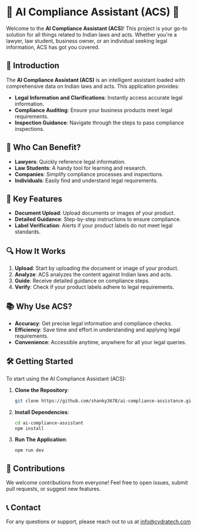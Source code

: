 # 📜 AI Compliance Assistant (ACS) 📜

Welcome to the **AI Compliance Assistant (ACS)**! This project is your go-to solution for all things related to Indian laws and acts. Whether you're a lawyer, law student, business owner, or an individual seeking legal information, ACS has got you covered.

## 🚀 Introduction

The **AI Compliance Assistant (ACS)** is an intelligent assistant loaded with comprehensive data on Indian laws and acts. This application provides:

- **Legal Information and Clarifications**: Instantly access accurate legal information.
- **Compliance Auditing**: Ensure your business products meet legal requirements.
- **Inspection Guidance**: Navigate through the steps to pass compliance inspections.

## 🏢 Who Can Benefit?

- **Lawyers**: Quickly reference legal information.
- **Law Students**: A handy tool for learning and research.
- **Companies**: Simplify compliance processes and inspections.
- **Individuals**: Easily find and understand legal requirements.

## 🌟 Key Features

- **Document Upload**: Upload documents or images of your product.
- **Detailed Guidance**: Step-by-step instructions to ensure compliance.
- **Label Verification**: Alerts if your product labels do not meet legal standards.

## 🔍 How It Works

1. **Upload**: Start by uploading the document or image of your product.
2. **Analyze**: ACS analyzes the content against Indian laws and acts.
3. **Guide**: Receive detailed guidance on compliance steps.
4. **Verify**: Check if your product labels adhere to legal requirements.

## 📚 Why Use ACS?

- **Accuracy**: Get precise legal information and compliance checks.
- **Efficiency**: Save time and effort in understanding and applying legal requirements.
- **Convenience**: Accessible anytime, anywhere for all your legal queries.

## 🛠️ Getting Started

To start using the AI Compliance Assistant (ACS):

1. **Clone the Repository**:
   ```bash
   git clone https://github.com/shanky3678/ai-compliance-assistance.git
   ```

2. **Install Dependencies**:
   ```bash
   cd ai-compliance-assistant
   npm install
   ```
3. **Run The Application**:
   ```base
   npm run dev
   ```

## 📝 Contributions

We welcome contributions from everyone! Feel free to open issues, submit pull requests, or suggest new features.

## 📞 Contact
For any questions or support, please reach out to us at info@cydratech.com
